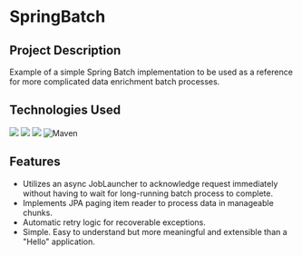 # SpringBatch

## Project Description
Example of a simple Spring Batch implementation to be used as a reference for more complicated data enrichment batch processes.

## Technologies Used
![](https://img.shields.io/badge/-Java-007396?style=flat-square&logo=java&logoColor=white)
![](https://img.shields.io/badge/-Spring_Boot-6DB33F?style=flat-square&logo=spring-boot&logoColor=white)
![](https://img.shields.io/badge/-PostgreSQL-4169E1?style=flat-square&logo=postgresql&logoColor=white)
![Maven](https://img.shields.io/badge/-Maven-C71A36?style=flat-square&logo=apache-maven&logoColor=white)


## Features
* Utilizes an async JobLauncher to acknowledge request immediately without having to wait for long-running batch process to complete.
* Implements JPA paging item reader to process data in manageable chunks.
* Automatic retry logic for recoverable exceptions.
* Simple. Easy to understand but more meaningful and extensible than a "Hello" application.
